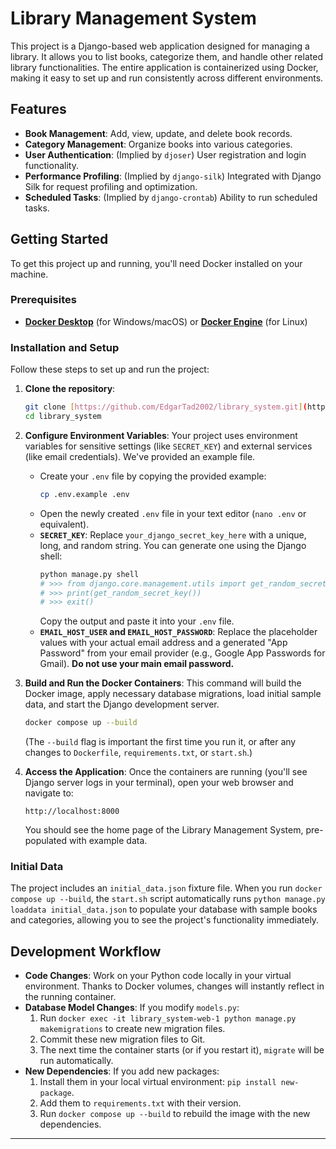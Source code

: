 # Library Management System

This project is a Django-based web application designed for managing a library. It allows you to list books, categorize them, and handle other related library functionalities. The entire application is containerized using Docker, making it easy to set up and run consistently across different environments.

## Features

* **Book Management**: Add, view, update, and delete book records.
* **Category Management**: Organize books into various categories.
* **User Authentication**: (Implied by `djoser`) User registration and login functionality.
* **Performance Profiling**: (Implied by `django-silk`) Integrated with Django Silk for request profiling and optimization.
* **Scheduled Tasks**: (Implied by `django-crontab`) Ability to run scheduled tasks.

## Getting Started

To get this project up and running, you'll need Docker installed on your machine.

### Prerequisites

* [**Docker Desktop**](https://www.docker.com/products/docker-desktop) (for Windows/macOS) or [**Docker Engine**](https://docs.docker.com/engine/install/) (for Linux)

### Installation and Setup

Follow these steps to set up and run the project:

1.  **Clone the repository**:
    ```bash
    git clone [https://github.com/EdgarTad2002/library_system.git](https://github.com/EdgarTad2002/library_system.git)
    cd library_system
    ```

2.  **Configure Environment Variables**:
    Your project uses environment variables for sensitive settings (like `SECRET_KEY`) and external services (like email credentials). We've provided an example file.

    * Create your `.env` file by copying the provided example:
        ```bash
        cp .env.example .env
        ```
    * Open the newly created `.env` file in your text editor (`nano .env` or equivalent).
    * **`SECRET_KEY`**: Replace `your_django_secret_key_here` with a unique, long, and random string. You can generate one using the Django shell:
        ```bash
        python manage.py shell
        # >>> from django.core.management.utils import get_random_secret_key
        # >>> print(get_random_secret_key())
        # >>> exit()
        ```
        Copy the output and paste it into your `.env` file.
    * **`EMAIL_HOST_USER` and `EMAIL_HOST_PASSWORD`**: Replace the placeholder values with your actual email address and a generated "App Password" from your email provider (e.g., Google App Passwords for Gmail). **Do not use your main email password.**

3.  **Build and Run the Docker Containers**:
    This command will build the Docker image, apply necessary database migrations, load initial sample data, and start the Django development server.

    ```bash
    docker compose up --build
    ```
    (The `--build` flag is important the first time you run it, or after any changes to `Dockerfile`, `requirements.txt`, or `start.sh`.)

4.  **Access the Application**:
    Once the containers are running (you'll see Django server logs in your terminal), open your web browser and navigate to:

    `http://localhost:8000`

    You should see the home page of the Library Management System, pre-populated with example data.

### Initial Data

The project includes an `initial_data.json` fixture file. When you run `docker compose up --build`, the `start.sh` script automatically runs `python manage.py loaddata initial_data.json` to populate your database with sample books and categories, allowing you to see the project's functionality immediately.

## Development Workflow

* **Code Changes**: Work on your Python code locally in your virtual environment. Thanks to Docker volumes, changes will instantly reflect in the running container.
* **Database Model Changes**: If you modify `models.py`:
    1.  Run `docker exec -it library_system-web-1 python manage.py makemigrations` to create new migration files.
    2.  Commit these new migration files to Git.
    3.  The next time the container starts (or if you restart it), `migrate` will be run automatically.
* **New Dependencies**: If you add new packages:
    1.  Install them in your local virtual environment: `pip install new-package`.
    2.  Add them to `requirements.txt` with their version.
    3.  Run `docker compose up --build` to rebuild the image with the new dependencies.

---